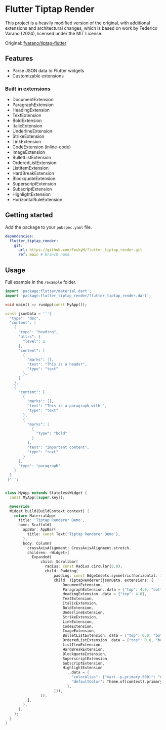 # Flutter Tiptap Render

This project is a heavily modified version of the original, with additional extensions and architectural changes, which is based on work by Federico Varano (2024), licensed under the MIT License.

Original: [fvarano/tiptap-flutter](https://github.com/fvarano/tiptap-flutter)

## Features

- Parse JSON data to Flutter widgets
- Customizable extensions

### Built in extensions

- DocumentExtension
- ParagraphExtension
- HeadingExtension
- TextExtension
- BoldExtension
- ItalicExtension
- UnderlineExtension
- StrikeExtension
- LinkExtension
- CodeExtension (inline-code)
- ImageExtension
- BulletListExtension
- OrderedListExtension
- ListItemExtension
- HardBreakExtension
- BlockquoteExtension
- SuperscriptExtension
- SubscriptExtension
- HighlightExtension
- HorizontalRuleExtension

## Getting started

Add the package to your `pubspec.yaml` file.

```yaml
dependencies:
  flutter_tiptap_render:
    git:
      url: https://github.com/FoskyM/flutter_tiptap_render.git
      ref: main # branch name
```

## Usage

Full example in the `/example` folder.

```dart
import 'package:flutter/material.dart';
import 'package:flutter_tiptap_render/flutter_tiptap_render.dart';

void main() => runApp(const MyApp());

const jsonData = '''{
  "type": "doc",
  "content": [
    {
      "type": "heading",
      "attrs": {
        "level": 1
      },
      "content": [
        {
          "marks": [],
          "text": "This is a header",
          "type": "text"
        },
      ]
    },
    {
      "content": [
        {
          "marks": [],
          "text": "This is a paragraph with ",
          "type": "text"
        },
        {
          "marks": [
            {
              "type": "bold"
            }
          ],
          "text": "important content",
          "type": "text"
        }
      ],
      "type": "paragraph"
    }
  ]
 }''';


class MyApp extends StatelessWidget {
  const MyApp({super.key});

  @override
  Widget build(BuildContext context) {
    return MaterialApp(
      title: 'Tiptap Renderer Demo',
      home: Scaffold(
        appBar: AppBar(
          title: const Text('Tiptap Renderer Demo'),
        ),
        body: Column(
          crossAxisAlignment: CrossAxisAlignment.stretch,
          children: <Widget>[
            Expanded(
                child: Scrollbar(
                  radius: const Radius.circular(8.0),
                  child: Padding(
                      padding: const EdgeInsets.symmetric(horizontal: 16.0),
                      child: TiptapRenderer(jsonData, extensions: [
                          DocumentExtension,
                          ParagraphExtension..data = {"top": 4.0, "bottom": 4.0},
                          HeadingExtension..data = {"top": 4.0},
                          TextExtension,
                          ItalicExtension,
                          BoldExtension,
                          UnderlineExtension,
                          StrikeExtension,
                          LinkExtension,
                          CodeExtension,
                          ImageExtension,
                          BulletListExtension..data = {"top": 0.0, "bottom": 0.0},
                          OrderedListExtension..data = {"top": 0.0, "bottom": 0.0},
                          ListItemExtension,
                          HardBreakExtension,
                          BlockquoteExtension,
                          SuperscriptExtension,
                          SubscriptExtension,
                          HighlightExtension
                            ..data = {
                              "colorAlias": {"var(--p-primary-500)": "#2191f3"},
                              "defaultColor": Theme.of(context).primaryColor,
                            },
                      ])),
                )),
          ],
        ),
      ),
    );
  }
}
```

